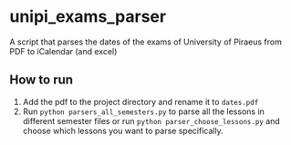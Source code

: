 # unipi_exams_parser
A script that parses the dates of the exams of University of Piraeus from PDF to iCalendar (and excel)

## How to run

1. Add the pdf to the project directory and rename it to `dates.pdf`
2. Run `python parsers_all_semesters.py` to parse all the lessons in different semester files or run `python parser_choose_lessons.py` and choose which lessons you want to parse specifically.
